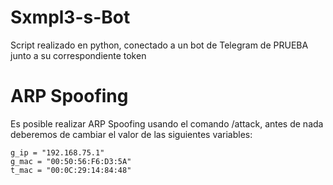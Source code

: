 # Sxmpl3-s-Bot

Script realizado en python, conectado a un bot de Telegram de PRUEBA junto a su correspondiente token

# ARP Spoofing

Es posible realizar ARP Spoofing usando el comando /attack, antes de nada deberemos de cambiar el valor de las siguientes variables:


```
g_ip = "192.168.75.1"
g_mac = "00:50:56:F6:D3:5A"
t_mac = "00:0C:29:14:84:48"
```
